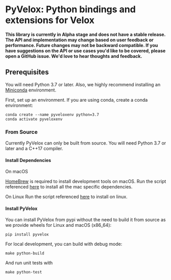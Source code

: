 # PyVelox: Python bindings and extensions for Velox

**This library is currently in Alpha stage and does not have a stable release. The API and implementation may change based on
user feedback or performance. Future changes may not be backward compatible.
If you have suggestions on the API or use cases you'd like to be covered, please open a
GitHub issue. We'd love to hear thoughts and feedback.**


## Prerequisites

You will need Python 3.7 or later. Also, we highly recommend installing an [Miniconda](https://docs.conda.io/en/latest/miniconda.html#latest-miniconda-installer-links) environment.

First, set up an environment. If you are using conda, create a conda environment:
```
conda create --name pyveloxenv python=3.7
conda activate pyveloxenv
```


### From Source

Currently PyVelox can only be built from source. You will need Python 3.7 or later and a C++17 compiler.


#### Install Dependencies

On macOS

[HomeBrew](https://brew.sh/) is required to install development tools on macOS.
Run the script referenced [here](https://github.com/facebookincubator/velox#setting-up-on-macos) to install all the mac specific  dependencies.

On Linux
Run the script referenced [here](https://github.com/facebookincubator/velox#setting-up-on-linux-ubuntu-2004-or-later) to install on linux.


#### Install PyVelox

You can install PyVelox from pypi without the need to build it from source as we provide wheels for Linux and macOS (x86_64):
```
pip install pyvelox
```

For local development, you can build with debug mode:
```
make python-build
```

And run unit tests with
```
make python-test
```
